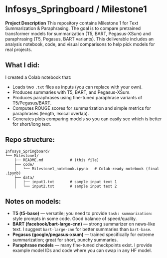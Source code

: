 # Infosys_Springboard / Milestone1

**Project Description**
This repository contains Milestone 1 for Text Summarization & Paraphrasing. The goal is to compare pretrained transformer models for summarization (T5, BART, Pegasus-XSum) and paraphrasing (T5, Pegasus, BART variants). This deliverable includes an analysis notebook, code, and visual comparisons to help pick models for real projects.

## What I did:

I created a Colab notebook that:

* Loads two `.txt` files as inputs (you can replace with your own).
* Produces summaries with T5, BART, and Pegasus-XSum.
* Produces paraphrases using fine-tuned paraphrase variants of T5/Pegasus/BART.
* Computes ROUGE scores for summarization and simple metrics for paraphrases (length, lexical overlap).
* Generates plots comparing models so you can easily see which is better for short/long text.

## Repo structure:

```
Infosys_Springboard/
└── Milestone1/
    ├── README.md            # (this file)
    ├── code/
    │   └── Milestone1_notebook.ipynb   # Colab-ready notebook (final .ipynb)
    ├── data/
    │   ├── input1.txt       # sample input text 1
    │   └── input2.txt       # sample input text 2
```

## Notes on models:

* **T5 (t5-base)** — versatile; you need to provide `task: summarization:` style prompts in some code. Good balance of speed/quality.
* **BART (facebook/bart-large-cnn)** — strong summarizer on news-like text. I suggest `bart-large-cnn` for better summaries than `bart-base`.
* **Pegasus (google/pegasus-xsum)** — trained specifically for extreme summarization; great for short, punchy summaries.
* **Paraphrase models** — many fine-tuned checkpoints exist. I provide example model IDs and code where you can swap in any HF model.
